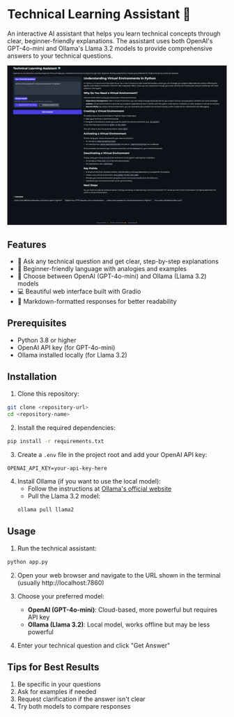 # Technical Learning Assistant 🤖

An interactive AI assistant that helps you learn technical concepts through clear, beginner-friendly explanations. The assistant uses both OpenAI's GPT-4o-mini and Ollama's Llama 3.2 models to provide comprehensive answers to your technical questions.

![Technical Learning Assistant Interface](tech_learning_assistant.png)

## Features

- 🤔 Ask any technical question and get clear, step-by-step explanations
- 🎯 Beginner-friendly language with analogies and examples
- 🔄 Choose between OpenAI (GPT-4o-mini) and Ollama (Llama 3.2) models
- 💻 Beautiful web interface built with Gradio
- 📝 Markdown-formatted responses for better readability

## Prerequisites

- Python 3.8 or higher
- OpenAI API key (for GPT-4o-mini)
- Ollama installed locally (for Llama 3.2)

## Installation

1. Clone this repository:
```bash
git clone <repository-url>
cd <repository-name>
```

2. Install the required dependencies:
```bash
pip install -r requirements.txt
```

3. Create a `.env` file in the project root and add your OpenAI API key:
```
OPENAI_API_KEY=your-api-key-here
```

4. Install Ollama (if you want to use the local model):
   - Follow the instructions at [Ollama's official website](https://ollama.ai)
   - Pull the Llama 3.2 model:
   ```bash
   ollama pull llama2
   ```

## Usage

1. Run the technical assistant:
```bash
python app.py
```

2. Open your web browser and navigate to the URL shown in the terminal (usually http://localhost:7860)

3. Choose your preferred model:
   - **OpenAI (GPT-4o-mini)**: Cloud-based, more powerful but requires API key
   - **Ollama (Llama 3.2)**: Local model, works offline but may be less powerful

4. Enter your technical question and click "Get Answer"

## Tips for Best Results

1. Be specific in your questions
2. Ask for examples if needed
3. Request clarification if the answer isn't clear
4. Try both models to compare responses
